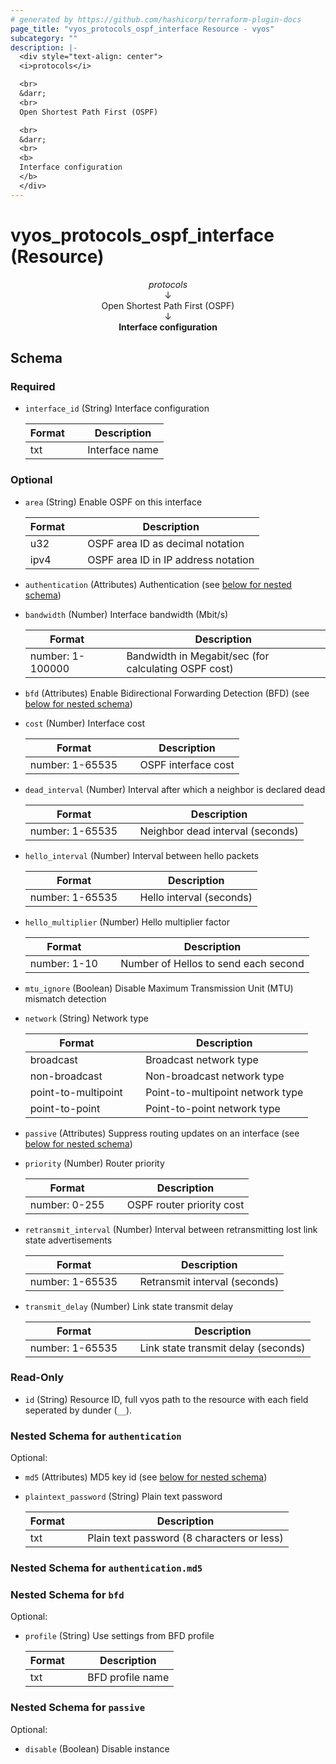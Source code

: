 ```yaml
---
# generated by https://github.com/hashicorp/terraform-plugin-docs
page_title: "vyos_protocols_ospf_interface Resource - vyos"
subcategory: ""
description: |-
  <div style="text-align: center">
  <i>protocols</i>

  <br>
  &darr;
  <br>
  Open Shortest Path First (OSPF)

  <br>
  &darr;
  <br>
  <b>
  Interface configuration
  </b>
  </div>
---
```


# vyos_protocols_ospf_interface (Resource)

<div style="text-align: center">
<i>protocols</i>

<br>
&darr;
<br>
Open Shortest Path First (OSPF)

<br>
&darr;
<br>
<b>
Interface configuration
</b>
</div>



<!-- schema generated by tfplugindocs -->
## Schema

### Required

- `interface_id` (String) Interface configuration

    |  Format &emsp; | Description  |
    |----------|---------------|
    |  txt  &emsp; |  Interface name  |

### Optional

- `area` (String) Enable OSPF on this interface

    |  Format &emsp; | Description  |
    |----------|---------------|
    |  u32  &emsp; |  OSPF area ID as decimal notation  |
    |  ipv4  &emsp; |  OSPF area ID in IP address notation  |
- `authentication` (Attributes) Authentication (see [below for nested schema](#nestedatt--authentication))
- `bandwidth` (Number) Interface bandwidth (Mbit/s)

    |  Format &emsp; | Description  |
    |----------|---------------|
    |  number: 1-100000  &emsp; |  Bandwidth in Megabit/sec (for calculating OSPF cost)  |
- `bfd` (Attributes) Enable Bidirectional Forwarding Detection (BFD) (see [below for nested schema](#nestedatt--bfd))
- `cost` (Number) Interface cost

    |  Format &emsp; | Description  |
    |----------|---------------|
    |  number: 1-65535  &emsp; |  OSPF interface cost  |
- `dead_interval` (Number) Interval after which a neighbor is declared dead

    |  Format &emsp; | Description  |
    |----------|---------------|
    |  number: 1-65535  &emsp; |  Neighbor dead interval (seconds)  |
- `hello_interval` (Number) Interval between hello packets

    |  Format &emsp; | Description  |
    |----------|---------------|
    |  number: 1-65535  &emsp; |  Hello interval (seconds)  |
- `hello_multiplier` (Number) Hello multiplier factor

    |  Format &emsp; | Description  |
    |----------|---------------|
    |  number: 1-10  &emsp; |  Number of Hellos to send each second  |
- `mtu_ignore` (Boolean) Disable Maximum Transmission Unit (MTU) mismatch detection
- `network` (String) Network type

    |  Format &emsp; | Description  |
    |----------|---------------|
    |  broadcast  &emsp; |  Broadcast network type  |
    |  non-broadcast  &emsp; |  Non-broadcast network type  |
    |  point-to-multipoint  &emsp; |  Point-to-multipoint network type  |
    |  point-to-point  &emsp; |  Point-to-point network type  |
- `passive` (Attributes) Suppress routing updates on an interface (see [below for nested schema](#nestedatt--passive))
- `priority` (Number) Router priority

    |  Format &emsp; | Description  |
    |----------|---------------|
    |  number: 0-255  &emsp; |  OSPF router priority cost  |
- `retransmit_interval` (Number) Interval between retransmitting lost link state advertisements

    |  Format &emsp; | Description  |
    |----------|---------------|
    |  number: 1-65535  &emsp; |  Retransmit interval (seconds)  |
- `transmit_delay` (Number) Link state transmit delay

    |  Format &emsp; | Description  |
    |----------|---------------|
    |  number: 1-65535  &emsp; |  Link state transmit delay (seconds)  |

### Read-Only

- `id` (String) Resource ID, full vyos path to the resource with each field seperated by dunder (`__`).

<a id="nestedatt--authentication"></a>
### Nested Schema for `authentication`

Optional:

- `md5` (Attributes) MD5 key id (see [below for nested schema](#nestedatt--authentication--md5))
- `plaintext_password` (String) Plain text password

    |  Format &emsp; | Description  |
    |----------|---------------|
    |  txt  &emsp; |  Plain text password (8 characters or less)  |

<a id="nestedatt--authentication--md5"></a>
### Nested Schema for `authentication.md5`



<a id="nestedatt--bfd"></a>
### Nested Schema for `bfd`

Optional:

- `profile` (String) Use settings from BFD profile

    |  Format &emsp; | Description  |
    |----------|---------------|
    |  txt  &emsp; |  BFD profile name  |


<a id="nestedatt--passive"></a>
### Nested Schema for `passive`

Optional:

- `disable` (Boolean) Disable instance
